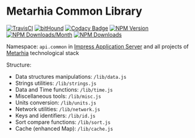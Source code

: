 # Metarhia Common Library

[![TravisCI](https://travis-ci.org/metarhia/Common.svg?branch=master)](https://travis-ci.org/metarhia/Common)
[![bitHound](https://www.bithound.io/github/metarhia/Common/badges/score.svg)](https://www.bithound.io/github/metarhia/Common)
[![Codacy Badge](https://api.codacy.com/project/badge/Grade/57f219ad89e64c848685a93f5f2f14c2)](https://www.codacy.com/app/metarhia/Common)
[![NPM Version](https://badge.fury.io/js/metarhia-common.svg)](https://badge.fury.io/js/metarhia-common)
[![NPM Downloads/Month](https://img.shields.io/npm/dm/metarhia-common.svg)](https://www.npmjs.com/package/metarhia-common)
[![NPM Downloads](https://img.shields.io/npm/dt/metarhia-common.svg)](https://www.npmjs.com/package/metarhia-common)

Namespace: `api.common` in [Impress Application Server](https://github.com/metarhia/Impress)
and all projects of [Metarhia](https://github.com/metarhia) technological stack

Structure:
  - Data structures manipulations: `/lib/data.js`
  - Strings utilities: `/lib/strings.js`
  - Data and Time functions: `/lib/time.js`
  - Miscellaneous tools: `/lib/misc.js`
  - Units conversion: `/lib/units.js`
  - Network utilities: `/lib/network.js`
  - Keys and identifiers: `/lib/id.js`
  - Sort compare functions: `/lib/sort.js`
  - Cache (enhanced Map): `/lib/cache.js`

